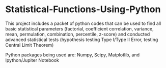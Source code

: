 # Statistical-Functions-Using-Python

This project includes a packet of python codes that can be used to find all basic statistical parameters (factorial, coefficient correlation, variance, mean, permulation, combination, percentile, z-score) and conducted advanced statistical tests (hypothesis testing Type I/Type II Error, testing Central Limit Theorem)

Python packages being used are: Numpy, Scipy, Matplotlib, and Ipython/Jupiter Notebook

